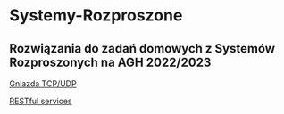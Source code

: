 # Systemy-Rozproszone
## Rozwiązania do zadań domowych z Systemów Rozproszonych na AGH 2022/2023

[Gniazda TCP/UDP](https://github.com/Seszele/Systemy-Rozproszone/tree/8b3155fcb3c36b05dd54b0417b32df42f345d909/lab1)

[RESTful services](https://github.com/Seszele/Systemy-Rozproszone/tree/1c30c3046cb64ec95a6d1fa84ea59cc22677842c/lab2/RecipeAPI) 
